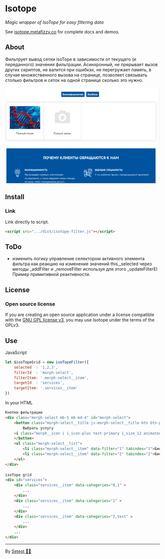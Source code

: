 # Isotope

_Magic wrapper of IsoTope for easy filtering data_

See [isotope.metafizzy.co](https://isotope.metafizzy.co) for complete docs and demos.

## About

Фильтрует вывод сетки isoTope в зависимости от текущего (и переданного) значения фильтрации.
Асинхронный, не прерывает вызов других скриптов, не валится при ошибках, не перегружает память,
в случае множественного вызова на странице, позволяет связывать столько фильтров и сеток на одной странице
сколько это нужно.

![Farmers Market Finder Demo](images/demo.gif)

## Install

### Link

Link directly to script.

``` html
<script src=".../dist/isotope-filter.js"></script>
```

## ToDo

- изменить логику управление селектором активного элемента фильтра как реакцию на
  изменение значений this._selected через методы _addFilter и _removeFilter используя для этого _updateFilterEl
  Пример примитивной реактивности.

## License

### Open source license

If you are creating an open source application under a license compatible with the [GNU GPL license v3](https://www.gnu.org/licenses/gpl-3.0.html), you may use Isotope under the terms of the GPLv3.

## Use

JavaScript

``` js
let $isoTopeGrid = new isoTopeFilter({
    selected  : '1,2,3',
    filterId  : 'morph-select',
    filterItem: '.morph-select__item',
    targetId  : 'services',
    targetItem: '.services__item'
})
```

In your HTML


``` html
Кнопки фильтрации
<div class="morph-select mb-5 mb-md-4" id="morph-select">
    <button class="morph-select__title js-morph-select__title btn btn-primary-light rounded d-md-none">
        Выбрать услугу
    <i class="morph__icon i i_icon-plus text-primary i_size_12 animated ml-2"></i>
    </button>
    <ul class="morph-select__list">
        <li class="morph-select__item" data-filter="1" tabindex="1">Биоинформатика</li>
        <li class="morph-select__item" data-filter="2" tabindex="2">Биобанк</li>
    </ul>
</div>

isoTope grid
<div id="services">
    <div class="services__item" data-categories="0,1" >
        ...
    </div>
    <div class="services__item" data-categories="1" >
        ...
    </div>
    <div class="services__item" data-categories="2,test" >
        ...
    </div>
    ...
</div>
```

* * *

By [Setest 🌈🐻](<itman116@gmail.com>)
